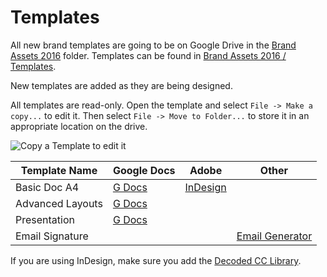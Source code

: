 # Templates

All new brand templates are going to be on Google Drive in the [Brand Assets 2016](https://drive.google.com/a/decoded.co/folderview?id=0B7zlrpAcS_XNd28wSXh3SE5Ja0U&usp=sharing) folder. Templates can be found in [Brand Assets 2016 / Templates](https://drive.google.com/a/decoded.co/folderview?id=0B7zlrpAcS_XNT1RRb0w5Znk2ajA&usp=sharing).

New templates are added as they are being designed.

All templates are read-only. Open the template and select `File -> Make a copy...` to edit it. Then select `File -> Move to Folder...` to store it in an appropriate location on the drive.

![Copy a Template to edit it](http://brand-assets.decoded.com/BrandGuidelines/gdocs-copy-template.png)

Template Name | Google Docs | Adobe | Other
--------------|-------------|----------|------
Basic Doc A4 | [G Docs](https://docs.google.com/a/decoded.co/document/d/16_L1jFKXjn84KpKs3ORsaCB1_WPqZgsRLDTpgMp7GnI/edit?usp=sharing) | [InDesign](https://drive.google.com/a/decoded.co/file/d/0B7zlrpAcS_XNYTZPa1pPQjRZOEU/view?usp=sharing)|
Advanced Layouts | [G Docs](https://docs.google.com/a/decoded.co/document/d/16_L1jFKXjn84KpKs3ORsaCB1_WPqZgsRLDTpgMp7GnI/edit?usp=sharing) | |
Presentation | [G Docs](https://docs.google.com/a/decoded.co/presentation/d/170sTaGNUKNJqACpSH7GEYSuAxefQFQ0UX-BRimg9OXM/edit?usp=sharing) | |
Email Signature |||[Email Generator](/pages/how-to/signature)

If you are using InDesign, make sure you add the [Decoded CC Library](/pages/how-to/cc-library).

